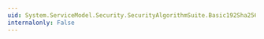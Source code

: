 ```yaml
---
uid: System.ServiceModel.Security.SecurityAlgorithmSuite.Basic192Sha256Rsa15
internalonly: False
---
```

